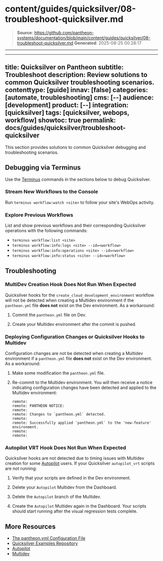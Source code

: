# content/guides/quicksilver/08-troubleshoot-quicksilver.md

> **Source**: https://github.com/pantheon-systems/documentation/blob/main/content/guides/quicksilver/08-troubleshoot-quicksilver.md
> **Generated**: 2025-08-25 00:28:17

---

---
title: Quicksilver on Pantheon
subtitle: Troubleshoot
description: Review solutions to common Quicksilver troubleshooting scenarios.
contenttype: [guide]
innav: [false]
categories: [automate, troubleshooting]
cms: [--]
audience: [development]
product: [--]
integration: [quicksilver]
tags: [quicksilver, webops, workflow]
showtoc: true
permalink: docs/guides/quicksilver/troubleshoot-quicksilver
---

This section provides solutions to common Quicksilver debugging and troubleshooting scenarios.

## Debugging via Terminus

Use the [Terminus](/terminus) commands in the sections below to debug Quicksilver.

### Stream New Workflows to the Console

Run `terminus workflow:watch <site>` to follow your site's WebOps activity.

### Explore Previous Workflows

List and show previous workflows and their corresponding Quicksilver operations with the following commands:

- `terminus workflow:list <site>`
- `terminus workflow:info:logs <site> --id=<workflow>`
- `terminus workflow:info:operations <site> --id=<workflow>`
- `terminus workflow:info:status <site> --id=<workflow>`

## Troubleshooting

### MultiDev Creation Hook Does Not Run When Expected

Quicksilver hooks for the `create_cloud_development_environment` workflow will not be detected when creating a Multidev environment if the `pantheon.yml` file **does not** exist on the Dev environment. As a workaround:

1. Commit the `pantheon.yml` file on Dev.

1. Create your Multidev environment after the commit is pushed.

### Deploying Configuration Changes or Quicksilver Hooks to Multidev

Configuration changes are not be detected when creating a Multidev environment if a `pantheon.yml` file **does not** exist on the Dev environment. As a workaround:

1. Make some modification the `pantheon.yml` file.

1. Re-commit to the Multidev environment. You will then receive a notice indicating configuration changes have been detected and applied to the Multidev environment:

   ```none
   remote:
   remote: PANTHEON NOTICE:
   remote:
   remote: Changes to `pantheon.yml` detected.
   remote:
   remote: Successfully applied `pantheon.yml` to the 'new-feature' environment.
   remote:
   remote:
   ```

### Autopilot VRT Hook Does Not Run When Expected

Quicksilver hooks are not detected due to timing issues with Multidev creation for some [Autopilot](/guides/autopilot) users. If your Quicksilver `autopilot_vrt` scripts are not running:

1. Verify that your scripts are defined in the Dev environment.

1. Delete your `Autopilot` Multidev from the Dashboard.

1. Delete the `Autopilot` branch of the Multidev.

1. Create the `Autopilot` Multidev again in the Dashboard. Your scripts should start running after the visual regression tests complete.

## More Resources

- [The pantheon.yml Configuration File](/pantheon-yml)
- [Quicksilver Examples Repository](https://github.com/pantheon-systems/quicksilver-examples/)
- [Autopilot](/guides/autopilot)
- [Multidev](/guides/multidev)
